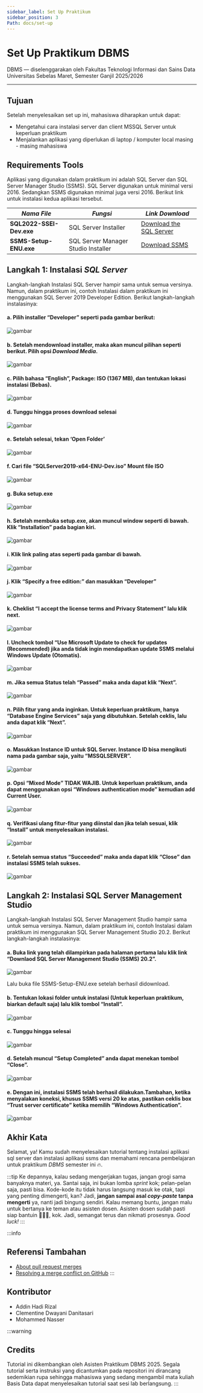```yaml
---
sidebar_label: Set Up Praktikum
sidebar_position: 3
Path: docs/set-up
---
```


# Set Up Praktikum DBMS

DBMS — diselenggarakan oleh Fakultas Teknologi Informasi dan Sains Data Universitas Sebelas Maret, Semester Ganjil 2025/2026

---

## Tujuan

Setelah menyelesaikan set up ini, mahasiswa diharapkan untuk dapat:

- Mengetahui cara instalasi server dan client MSSQL Server untuk keperluan praktikum
- Menjalankan aplikasi yang diperlukan di laptop / komputer local masing - masing mahasiswa

## Requirements Tools

Aplikasi yang digunakan dalam praktikum ini adalah SQL Server dan SQL Server Manager Studio (SSMS). SQL Server digunakan untuk minimal versi 2016. Sedangkan SSMS digunakan minimal juga versi 2016. Berikut link untuk instalasi kedua aplikasi tersebut.

| **_Nama File_**           | **_Fungsi_**                                            | **_Link Download_** |
| ------------------------- | ------------------------------------------------------- | ------------------- |
| **SQL2022-SSEI-Dev.exe**  | SQL Server Installer                                    | [Download the SQL Server](https://www.microsoft.com/en-us/sql-server/sql-server-downloads) |
| **SSMS-Setup-ENU.exe**    | SQL Server Manager Studio Installer                     | [Download SSMS](https://learn.microsoft.com/en-us/ssms/install/install?view=sql-server-ver16#download-ssms) |


## Langkah 1: Instalasi _SQL Server_

Langkah-langkah Instalasi SQL Server hampir sama untuk semua versinya. Namun, dalam praktikum ini, contoh Instalasi dalam praktikum ini menggunakan SQL Server 2019 Developer Edition. Berikut langkah-langkah instalasinya:

#### a.	Pilih installer “Developer” seperti pada gambar berikut:

![gambar](/img/kontrak/1.png)

#### b.	Setelah mendownload installer, maka akan muncul pilihan seperti berikut. Pilih opsi _Download Media_.

![gambar](/img/kontrak/2.png)

#### c.	Pilih bahasa “English”, Package: ISO (1367 MB), dan tentukan lokasi instalasi (Bebas).

![gambar](/img/kontrak/3.png)

#### d.	Tunggu hingga proses download selesai

![gambar](/img/kontrak/4.png)

#### e.	Setelah selesai, tekan ‘Open Folder’

![gambar](/img/kontrak/5.png)

#### f.	Cari file “SQLServer2019-x64-ENU-Dev.iso” Mount file ISO

![gambar](/img/kontrak/6.png)

#### g.	Buka setup.exe

![gambar](/img/kontrak/7.png)

#### h.	Setelah membuka setup.exe, akan muncul window seperti di bawah. Klik “Installation” pada bagian kiri.

![gambar](/img/kontrak/8.png)

#### i.	Klik link paling atas seperti pada gambar di bawah.

![gambar](/img/kontrak/9.png)

#### j.	Klik “Specify a free edition:” dan masukkan “Developer”

![gambar](/img/kontrak/10.png)

#### k.	Cheklist “I accept the license terms and Privacy Statement” lalu klik next.

![gambar](/img/kontrak/11.png)

#### l.	Uncheck tombol “Use Microsoft Update to check for updates (Recommended) jika anda tidak ingin mendapatkan update SSMS melalui Windows Update (Otomatis).

![gambar](/img/kontrak/12.png)

#### m.	Jika semua Status telah “Passed” maka anda dapat klik “Next”.

![gambar](/img/kontrak/13.png)

#### n.	Pilih fitur yang anda inginkan. Untuk keperluan praktikum, hanya “Database Engine Services” saja yang dibutuhkan. Setelah ceklis, lalu anda dapat klik “Next”.

![gambar](/img/kontrak/14.png)

#### o.	Masukkan Instance ID untuk SQL Server. Instance ID bisa mengikuti nama pada gambar saja, yaitu “MSSQLSERVER”.

![gambar](/img/kontrak/15.png)

#### p.	Opsi “Mixed Mode” TIDAK WAJIB. Untuk keperluan praktikum, anda dapat menggunakan opsi “Windows authentication mode” kemudian add Current User.

![gambar](/img/kontrak/16.png)

#### q.	Verifikasi ulang fitur-fitur yang diinstal dan jika telah sesuai, klik “Install” untuk menyelesaikan instalasi.

![gambar](/img/kontrak/17.png)

#### r.	Setelah semua status “Succeeded” maka anda dapat klik “Close” dan instalasi SSMS telah sukses.

![gambar](/img/kontrak/18.png)

## Langkah 2: Instalasi SQL Server Management Studio

Langkah-langkah Instalasi SQL Server Management Studio hampir sama untuk semua versinya. Namun, dalam praktikum ini, contoh Instalasi dalam praktikum ini menggunakan SQL Server Management Studio 20.2. Berikut langkah-langkah instalasinya:

#### a.	Buka link yang telah dilampirkan pada halaman pertama lalu klik link “Downlaod SQL Server Management Studio (SSMS) 20.2”.

![gambar](/img/kontrak/19.png)

Lalu buka file SSMS-Setup-ENU.exe setelah berhasil didownload.

#### b.	Tentukan lokasi folder untuk instalasi (Untuk keperluan praktikum, biarkan default saja) lalu klik tombol “Install”. 

![gambar](/img/kontrak/20.png)

#### c.	Tunggu hingga selesai

![gambar](/img/kontrak/21.png)

#### d.	Setelah muncul “Setup Completed” anda dapat menekan tombol “Close”.

![gambar](/img/kontrak/22.png)

#### e.	Dengan ini, instalasi SSMS telah berhasil dilakukan.Tambahan, ketika menyalakan koneksi, khusus SSMS versi 20 ke atas, pastikan ceklis box “Trust server certificate” ketika memilih “Windows Authentication”.

![gambar](/img/kontrak/23.png)

<!-- **Catatan:**

-  -->

## Akhir Kata

Selamat, ya! Kamu sudah menyelesaikan tutorial tentang instalasi aplikasi sql server dan instalasi aplikasi ssms dan memahami rencana pembelajaran untuk praktikum _DBMS_ semester ini 🔥.

:::tip
Ke depannya, kalau sedang mengerjakan tugas, jangan grogi sama banyaknya materi, ya. Santai saja, ini bukan lomba _sprint_ kok; pelan-pelan saja, pasti bisa. Kode-kode itu tidak harus langsung masuk ke otak, tapi yang penting dimengerti, kan? Jadi, **jangan sampai asal _copy-paste_ tanpa mengerti** ya, nanti jadi bingung sendiri. Kalau memang buntu, jangan malu untuk bertanya ke teman atau asisten dosen. Asisten dosen sudah pasti siap bantuin 🥹🫶🏻, kok. Jadi, semangat terus dan nikmati prosesnya. _Good luck!_
:::

:::info
## Referensi Tambahan

- [About pull request merges](https://docs.github.com/en/pull-requests/collaborating-with-pull-requests/incorporating-changes-from-a-pull-request/about-pull-request-merges)
- [Resolving a merge conflict on GitHub](https://docs.github.com/en/pull-requests/collaborating-with-pull-requests/addressing-merge-conflicts/resolving-a-merge-conflict-on-github)
:::

## Kontributor

- Addin Hadi Rizal
- Clementine Dwayani Danitasari
- Mohammed Nasser

:::warning
## Credits

Tutorial ini dikembangkan oleh Asisten Praktikum DBMS 2025. Segala tutorial serta instruksi yang dicantumkan pada repositori ini dirancang sedemikian rupa sehingga mahasiswa yang sedang mengambil mata kuliah Basis Data dapat menyelesaikan tutorial saat sesi lab berlangsung.
:::